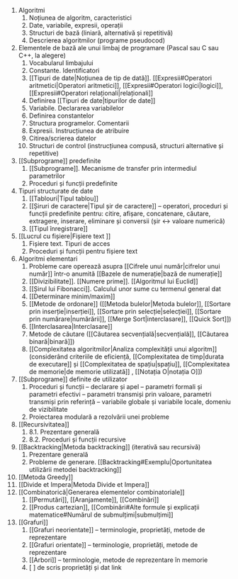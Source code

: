 1. Algoritmi 
	1. Noțiunea de algoritm, caracteristici 
	2. Date, variabile, expresii, operații 
	3. Structuri de bază (liniară, alternativă și repetitivă) 
	4. Descrierea algoritmilor (programe pseudocod) 
2. Elementele de bază ale unui limbaj de programare (Pascal sau C sau C++, la alegere) 
	1. Vocabularul limbajului 
	2. Constante. Identificatori 
	3. [[Tipuri de date|Noțiunea de tip de dată]]. [[Expresii#Operatori aritmetici|Operatori aritmetici]], [[Expresii#Operatori logici|logici]], [[Expresii#Operatori relaționali|relaționali]] 
	4. Definirea [[Tipuri de date|tipurilor de date]] 
	5. Variabile. Declararea variabilelor 
	6. Definirea constantelor 
	7. Structura programelor. Comentarii 
	8. Expresii. Instrucțiunea de atribuire 
	9. Citirea/scrierea datelor 
	10. Structuri de control (instrucțiunea compusă, structuri alternative și repetitive) 
3. [[Subprograme]] predefinite 
	1. [[Subprograme]]. Mecanisme de transfer prin intermediul parametrilor 
	2. Proceduri și funcții predefinite 
4. Tipuri structurate de date 
	1. [[Tablouri|Tipul tablou]]
	2. [[Șiruri de caractere|Tipul șir de caractere]] – operatori, proceduri și funcții predefinite pentru: citire, afișare, concatenare, căutare, extragere, inserare, eliminare și conversii (șir ↔ valoare numerică) 
	3. [[Tipul înregistrare]]
5. [[Lucrul cu fișiere|Fișiere text ]]
	1. Fișiere text. Tipuri de acces 
	2. Proceduri și funcții pentru fișiere text
6. Algoritmi elementari 
	1. Probleme care operează asupra [[Cifrele unui număr|cifrelor unui număr]] într-o anumită [[Bazele de numerație|bază de numerație]] 
	2. [[Divizibilitate]]. [[Numere prime]]. [[Algoritmul lui Euclid]]
	3. [[Șirul lui Fibonacci]]. Calculul unor sume cu termenul general dat 
	4. [[Determinare minim/maxim]] 
	5. [[Metode de ordonare]] ([[Metoda bulelor|Metoda bulelor]], [[Sortare prin inserție|inserției]], [[Sortare prin selecție|selecției]], [[Sortare prin numărare|numărării]], [[Merge Sort|interclasare]], [[Quick Sort]]) 
	6. [[Interclasarea|Interclasare]]
	7. Metode de căutare ([[Căutarea secvențială|secvențială]], [[Căutarea binară|binară]]) 
	8. [[Complexitatea algoritmilor|Analiza complexității unui algoritm]] (considerând criteriile de eficiență, [[Complexitatea de timp|durata de executare]] și [[Complexitatea de spațiu|spațiu]], [[Complexitatea de memorie|de memorie utilizată]] , [[Notația O|notația O]]) 
7. [[Subprograme]] definite de utilizator 
	1. Proceduri și funcții – declarare și apel – parametri formali și parametri efectivi – parametri transmiși prin valoare, parametri transmiși prin referință – variabile globale și variabile locale, domeniu de vizibilitate 
	2. Proiectarea modulară a rezolvării unei probleme 
8. [[Recursivitatea]]
	1. 8.1. Prezentare generală 
	2. 8.2. Proceduri și funcții recursive 
9. [[Backtracking|Metoda backtracking]] (iterativă sau recursivă) 
	1. Prezentare generală
	2. Probleme de generare. [[Backtracking#Exemplu|Oportunitatea utilizării metodei backtracking]]
10. [[Metoda Greedy]] 
11. [[Divide et Impera|Metoda Divide et Impera]]
12. [[Combinatorică|Generarea elementelor combinatoriale]]
	1. [[Permutări]], [[Aranjamente]], [[Combinări]] 
	2. [[Produs cartezian]], [[Combinări#Alte formule și explicații matematice#Numărul de submulțimi|submulțimi]] 
13. [[Grafuri]] 
	1. [[Grafuri neorientate]] – terminologie, proprietăți, metode de reprezentare 
	2. [[Grafuri orientate]] – terminologie, proprietăți, metode de reprezentare 
	3. [[Arbori]] – terminologie, metode de reprezentare în memorie
	4. [ ] de scris proprietăți și dat link